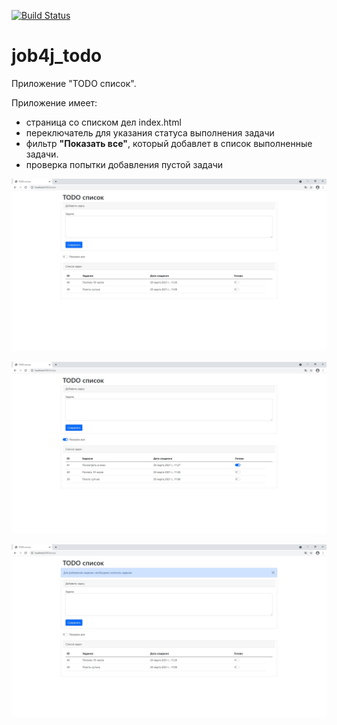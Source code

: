 [![Build Status](https://travis-ci.org/AMKir1/job4j_todo.svg?branch=master)](https://travis-ci.org/AMKir1/job4j_todo)

# job4j_todo
Приложение "TODO список". 

Приложение имеет: 
- страница со списком дел index.html
- переключатель для указания статуса выполнения задачи
- фильтр <b>"Показать все"</b>, который добавлет в список выполненные задачи.
- проверка попытки добавления пустой задачи

![Задачи](images/todo1.jpg)

![Все задачи](images/todo2.jpg)

![Валидация](images/todo3.jpg)
